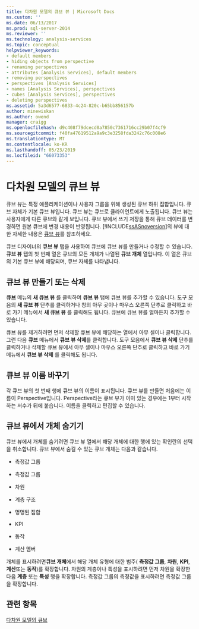 ```yaml
---
title: 다차원 모델의 큐브 뷰 | Microsoft Docs
ms.custom: ''
ms.date: 06/13/2017
ms.prod: sql-server-2014
ms.reviewer: ''
ms.technology: analysis-services
ms.topic: conceptual
helpviewer_keywords:
- default members
- hiding objects from perspective
- renaming perspectives
- attributes [Analysis Services], default members
- removing perspectives
- perspectives [Analysis Services]
- names [Analysis Services], perspectives
- cubes [Analysis Services], perspectives
- deleting perspectives
ms.assetid: 5a3d6577-6833-4c24-820c-b65bb856157b
author: minewiskan
ms.author: owend
manager: craigg
ms.openlocfilehash: d9c408f79dcecd0a7850c7361716cc29b07f4cf9
ms.sourcegitcommit: f40fa47619512a9a9c3e3258fda3242c76c008e6
ms.translationtype: MT
ms.contentlocale: ko-KR
ms.lasthandoff: 05/23/2019
ms.locfileid: "66073353"
---
```

# <a name="perspectives-in-multidimensional-models"></a>다차원 모델의 큐브 뷰
  큐브 뷰는 특정 애플리케이션이나 사용자 그룹을 위해 생성된 큐브 하위 집합입니다. 큐브 자체가 기본 큐브 뷰입니다. 큐브 뷰는 큐브로 클라이언트에게 노출됩니다. 큐브 뷰는 사용자에게 다른 큐브와 같게 보입니다. 큐브 뷰에서 쓰기 저장을 통해 큐브 데이터를 변경하면 원본 큐브에 변경 내용이 반영됩니다. [!INCLUDE[ssASnoversion](../../includes/ssasnoversion-md.md)]의 뷰에 대한 자세한 내용은 [큐브 뷰](../multidimensional-models-olap-logical-cube-objects/perspectives.md)를 참조하세요.  
  
 큐브 디자이너의 **큐브 뷰** 탭을 사용하여 큐브에 큐브 뷰를 만들거나 수정할 수 있습니다. **큐브 뷰** 탭의 첫 번째 열은 큐브의 모든 개체가 나열된 **큐브 개체** 열입니다. 이 열은 큐브의 기본 큐브 뷰에 해당되며, 큐브 자체를 나타냅니다.  
  
## <a name="creating-or-deleting-perspectives"></a>큐브 뷰 만들기 또는 삭제  
 **큐브** 메뉴의 **새 큐브 뷰** 를 클릭하여 **큐브 뷰** 탭에 큐브 뷰를 추가할 수 있습니다. 도구 모음의 **새 큐브 뷰** 단추를 클릭하거나 창의 아무 곳이나 마우스 오른쪽 단추로 클릭하고 바로 가기 메뉴에서 **새 큐브 뷰** 를 클릭해도 됩니다. 큐브에 큐브 뷰를 얼마든지 추가할 수 있습니다.  
  
 큐브 뷰를 제거하려면 먼저 삭제할 큐브 뷰에 해당하는 열에서 아무 셀이나 클릭합니다. 그런 다음 **큐브** 메뉴에서 **큐브 뷰 삭제**를 클릭합니다. 도구 모음에서 **큐브 뷰 삭제** 단추를 클릭하거나 삭제할 큐브 뷰에서 아무 셀이나 마우스 오른쪽 단추로 클릭하고 바로 가기 메뉴에서 **큐브 뷰 삭제** 를 클릭해도 됩니다.  
  
## <a name="renaming-perspectives"></a>큐브 뷰 이름 바꾸기  
 각 큐브 뷰의 첫 번째 행에 큐브 뷰의 이름이 표시됩니다. 큐브 뷰를 만들면 처음에는 이름이 Perspective입니다. Perspective라는 큐브 뷰가 이미 있는 경우에는 1부터 시작하는 서수가 뒤에 붙습니다. 이름을 클릭하고 편집할 수 있습니다.  
  
## <a name="hiding-objects-from-a-perspective"></a>큐브 뷰에서 개체 숨기기  
 큐브 뷰에서 개체를 숨기려면 큐브 뷰 열에서 해당 개체에 대한 행에 있는 확인란의 선택을 취소합니다. 큐브 뷰에서 숨길 수 있는 큐브 개체는 다음과 같습니다.  
  
-   측정값 그룹  
  
-   측정값 그룹  
  
-   차원  
  
-   계층 구조  
  
-   명명된 집합  
  
-   KPI  
  
-   동작  
  
-   계산 멤버  
  
 개체를 표시하려면**큐브 개체**에서 해당 개체 유형에 대한 범주( **측정값 그룹**, **차원**, **KPI**, **계산**또는 **동작**)를 확장합니다. 차원의 계층이나 특성을 표시하려면 먼저 차원을 확장한 다음 **계층** 또는 **특성** 행을 확장합니다. 측정값 그룹의 측정값을 표시하려면 측정값 그룹을 확장합니다.  
  
## <a name="see-also"></a>관련 항목  
 [다차원 모델의 큐브](cubes-in-multidimensional-models.md)  
  
  
